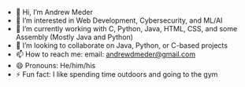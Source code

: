 - 👋 Hi, I’m Andrew Meder
- 👀 I’m interested in Web Development, Cybersecurity, and ML/AI
- 🌱 I’m currently working with C, Python, Java, HTML, CSS, and some Assembly (Mostly Java and Python)
- 💞️ I’m looking to collaborate on Java, Python, or C-based projects
- 📫 How to reach me: email: andrewdmeder@gmail.com
- 😄 Pronouns: He/him/his
- ⚡ Fun fact: I like spending time outdoors and going to the gym

<!---
33AndrewM33/33AndrewM33 is a ✨ special ✨ repository because its `README.md` (this file) appears on your GitHub profile.
You can click the Preview link to take a look at your changes.
--->
